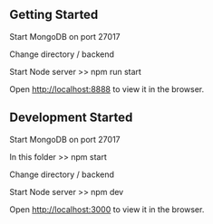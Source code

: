 ## Getting Started

Start MongoDB on port 27017

Change directory / backend

Start Node server >> npm run start

Open [http://localhost:8888](http://localhost:8888) to view it in the browser.

## Development Started

Start MongoDB on port 27017

In this folder >> npm start

Change directory / backend

Start Node server >> npm dev

Open [http://localhost:3000](http://localhost:3000) to view it in the browser.
